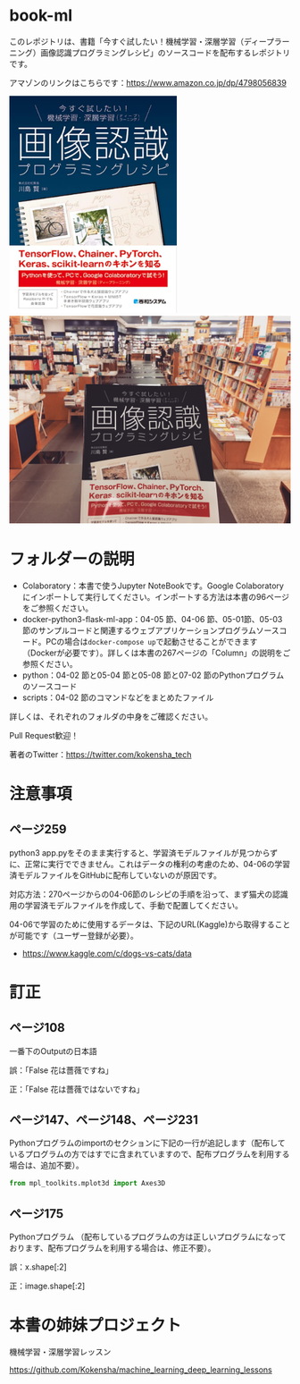 # book-ml

このレポジトリは、書籍「今すぐ試したい！機械学習・深層学習（ディープラーニング）画像認識プログラミングレシピ」のソースコードを配布するレポジトリです。

アマゾンのリンクはこちらです：https://www.amazon.co.jp/dp/4798056839

<img src="book-ml.jpg" alt="book-ml" width="300">

<img src="book-ml_01.jpg" alt="book-ml" width="800">


# フォルダーの説明

* Colaboratory：本書で使うJupyter NoteBookです。Google Colaboratoryにインポートして実行してください。インポートする方法は本書の96ページをご参照ください。
* docker-python3-flask-ml-app：04-05 節、04-06 節、05-01節、05-03 節のサンプルコードと関連するウェブアプリケーションプログラムソースコード。PCの場合は```docker-compose up```で起動させることができます（Dockerが必要です）。詳しくは本書の267ページの「Column」の説明をご参照ください。
* python：04-02 節と05-04 節と05-08 節と07-02 節のPythonプログラムのソースコード
* scripts：04-02 節のコマンドなどをまとめたファイル

詳しくは、それぞれのフォルダの中身をご確認ください。

Pull Request歓迎！

著者のTwitter：https://twitter.com/kokensha_tech


# 注意事項

## ページ259

python3 app.pyをそのまま実行すると、学習済モデルファイルが見つからずに、正常に実行でできません。これはデータの権利の考慮のため、04-06の学習済モデルファイルをGitHubに配布していないのが原因です。

対応方法：270ページからの04-06節のレシピの手順を沿って、まず猫犬の認識用の学習済モデルファイルを作成して、手動で配置してください。

04-06で学習のために使用するデータは、下記のURL(Kaggle)から取得することが可能です（ユーザー登録が必要）。

* https://www.kaggle.com/c/dogs-vs-cats/data


# 訂正

## ページ108

一番下のOutputの日本語

誤：「False 花は薔薇ですね」

正：「False 花は薔薇ではないですね」

## ページ147、ページ148、ページ231

Pythonプログラムのimportのセクションに下記の一行が追記します（配布しているプログラムの方ではすでに含まれていますので、配布プログラムを利用する場合は、追加不要）。

```Python
from mpl_toolkits.mplot3d import Axes3D
```

## ページ175

Pythonプログラム （配布しているプログラムの方は正しいプログラムになっております、配布プログラムを利用する場合は、修正不要）。

誤：x.shape[:2]

正：image.shape[:2]


# 本書の姉妹プロジェクト

機械学習・深層学習レッスン

https://github.com/Kokensha/machine_learning_deep_learning_lessons
